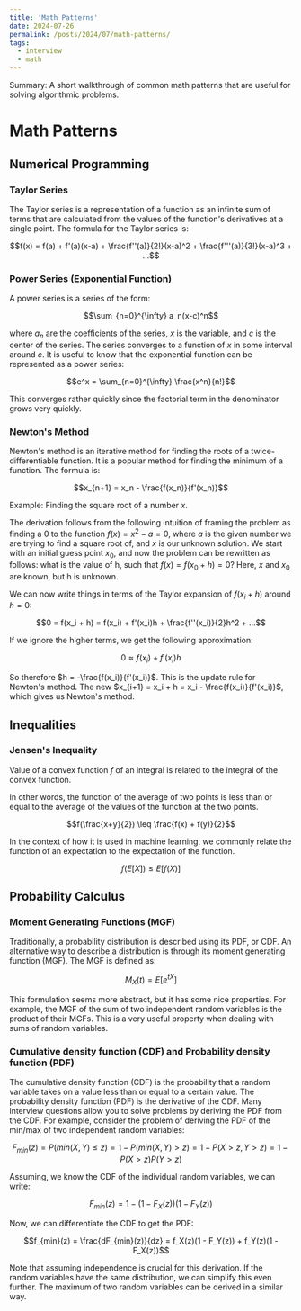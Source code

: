 ```yaml
---
title: 'Math Patterns'
date: 2024-07-26
permalink: /posts/2024/07/math-patterns/
tags:
  - interview
  - math
---
```


Summary: A short walkthrough of common math patterns that are useful for solving algorithmic problems.

# Math Patterns

## Numerical Programming

### Taylor Series

The Taylor series is a representation of a function as an infinite sum of terms that are calculated from the values of the function's derivatives at a single point. The formula for the Taylor series is:

$$f(x) = f(a) + f'(a)(x-a) + \frac{f''(a)}{2!}(x-a)^2 + \frac{f'''(a)}{3!}(x-a)^3 + ...$$

### Power Series (Exponential Function)

A power series is a series of the form:

$$\sum_{n=0}^{\infty} a_n(x-c)^n$$

where $a_n$ are the coefficients of the series, $x$ is the variable, and $c$ is the center of the series. The series converges to a function of $x$ in some interval around $c$. It is useful to know that the exponential function can be represented as a power series:

$$e^x = \sum_{n=0}^{\infty} \frac{x^n}{n!}$$

This converges rather quickly since the factorial term in the denominator grows very quickly.

### Newton's Method

Newton's method is an iterative method for finding the roots of a twice-differentiable function. It is a popular method for finding the minimum of a function. The formula is:

$$x_{n+1} = x_n - \frac{f(x_n)}{f'(x_n)}$$

Example: Finding the square root of a number $x$.

The derivation follows from the following intuition of framing the problem as finding a 0 to the function $f(x) = x^2 - a = 0$, where $a$ is the given number we are trying to find a square root of, and $x$ is our unknown solution. We start with an initial guess point $x_0$, and now the problem can be rewritten as follows: what is the value of h, such that $f(x) = f(x_0 + h) = 0$? Here, $x$ and $x_0$ are known, but h is unknown.

We can now write things in terms of the Taylor expansion of $f(x_i + h)$ around $h = 0$:

$$0 = f(x_i + h) = f(x_i) + f'(x_i)h + \frac{f''(x_i)}{2}h^2 + ...$$

If we ignore the higher terms, we get the following approximation:

$$0 \approx f(x_i) + f'(x_i)h$$

So therefore $h = -\frac{f(x_i)}{f'(x_i)}$. This is the update rule for Newton's method. The
new $x_{i+1} = x_i + h = x_i - \frac{f(x_i)}{f'(x_i)}$, which gives us Newton's method.


## Inequalities

### Jensen's Inequality
Value of a convex function $f$ of an integral is related to the integral of the convex function.

In other words, the function of the average of two points is less than or equal to the average of the values of the function at the two points.

$$f(\frac{x+y}{2}) \leq \frac{f(x) + f(y)}{2}$$

In the context of how it is used in machine learning, we commonly relate the function of an expectation to the expectation of the function.

$$f(E[X]) \leq E[f(X)]$$

## Probability Calculus

### Moment Generating Functions (MGF)

Traditionally, a probability distribution is described using its PDF, or CDF. An alternative way to describe a distribution is through its moment generating function (MGF). The MGF is defined as:

$$M_X(t) = E[e^{tX}]$$

This formulation seems more abstract, but it has some nice properties. For example, the MGF of the sum of two independent random variables is the product of their MGFs. This is a very useful property when dealing with sums of random variables.

### Cumulative density function (CDF) and Probability density function (PDF)

The cumulative density function (CDF) is the probability that a random variable takes on a value less than or equal to a certain value. The probability density function (PDF) is the derivative of the CDF. Many interview questions allow you to solve problems by deriving the PDF from the CDF. For example, consider the problem of deriving the PDF of the min/max of two independent random variables:

$$F_{min}(z) = P(min(X, Y) \leq z) = 1 - P(min(X, Y) > z) = 1 - P(X > z, Y > z) = 1 - P(X > z)P(Y > z)$$

Assuming, we know the CDF of the individual random variables, we can write:

$$F_{min}(z) = 1 - (1 - F_X(z))(1 - F_Y(z))$$

Now, we can differentiate the CDF to get the PDF:

$$f_{min}(z) = \frac{dF_{min}(z)}{dz} = f_X(z)(1 - F_Y(z)) + f_Y(z)(1 - F_X(z))$$

Note that assuming independence is crucial for this derivation. If the random variables have the same distribution, we can simplify this even further. The maximum of two random variables can be derived in a similar way.

